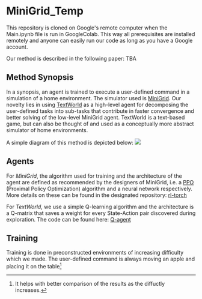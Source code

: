 # MiniGrid_Temp
This repository is cloned on Google's remote computer when the Main.ipynb file is run in GoogleColab. This way all prerequisites are installed remotely and anyone can easily run our code as long as you have a Google account.

Our method is described in the following paper: TBA


##  Method Synopsis
In a synopsis, an agent is trained to execute a user-defined command in a simulation of a home environment. The simulator used is [MiniGrid](https://github.com/Farama-Foundation/gym-minigrid). Our novelty lies in using [TextWorld](https://github.com/microsoft/TextWorld) as a high-level agent for decomposing the user-defined tasks into sub-tasks that contribute in faster convergence and better solving of the low-level MiniGrid agent. TextWorld is a text-based game, but can also be thought of and used as a conceptually more abstract simulator of home environments.

A simple diagram of this method is depicted below:
![](https://user-images.githubusercontent.com/54399132/184197141-8e32962f-412a-45e2-a5a3-b0ddb1467fef.png)


## Agents
For _MiniGrid_, the algorithm used for training and the architecture of the agent are defined as recommended by the designers of MiniGrid, i.e. a [PPO](https://arxiv.org/pdf/1707.06347.pdf) (Proximal Policy Optimization) algorithm and a neural network respectively. 
More details on these can be found in the designated repository: [rl-torch](https://github.com/lcswillems/rl-starter-files)

For _TextWorld_, we use a simple Q-learning algorithm and the architecture is a Q-matrix that saves a weight for every State-Action pair discovered during exploration. The code can be found here: [Q-agent](https://github.com/AthanasiosPetsanis/Diploma_Temp/blob/main/TextWorld/MyPy/Q_agent.py)


## Training
Training is done in preconstructed environments of increasing difficulty which we made. The user-defined command is always moving an apple and placing it on the table[^1]

[^1]: It helps with better comparison of the results as the diffuctly increases.
